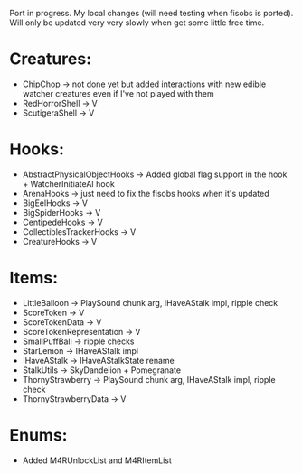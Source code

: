 Port in progress.
My local changes (will need testing when fisobs is ported).
Will only be updated very very slowly when get some little free time.
# Creatures:
 - ChipChop -> not done yet but added interactions with new edible watcher creatures even if I've not played with them
 - RedHorrorShell -> V
 - ScutigeraShell -> V

# Hooks:
 - AbstractPhysicalObjectHooks -> Added global flag support in the hook + WatcherInitiateAI hook
 - ArenaHooks -> just need to fix the fisobs hooks when it's updated
 - BigEelHooks -> V
 - BigSpiderHooks -> V
 - CentipedeHooks -> V
 - CollectiblesTrackerHooks -> V
 - CreatureHooks -> V

# Items:
 - LittleBalloon -> PlaySound chunk arg, IHaveAStalk impl, ripple check
 - ScoreToken -> V
 - ScoreTokenData -> V
 - ScoreTokenRepresentation -> V
 - SmallPuffBall -> ripple checks
 - StarLemon -> IHaveAStalk impl
 - IHaveAStalk -> IHaveAStalkState rename
 - StalkUtils -> SkyDandelion + Pomegranate
 - ThornyStrawberry -> PlaySound chunk arg, IHaveAStalk impl, ripple check
 - ThornyStrawberryData -> V

# Enums:
 - Added M4RUnlockList and M4RItemList
